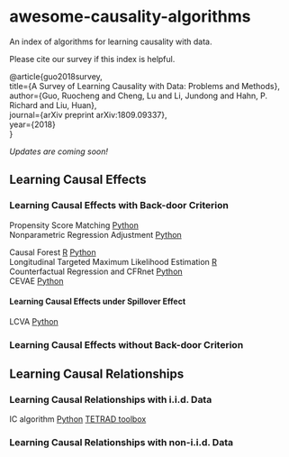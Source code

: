 # awesome-causality-algorithms
An index of algorithms for learning causality with data.

Please cite our survey if this index is helpful.

@article{guo2018survey,</br>
  title={A Survey of Learning Causality with Data: Problems and Methods},</br>
  author={Guo, Ruocheng and Cheng, Lu and Li, Jundong and Hahn, P. Richard and Liu, Huan}, </br>
  journal={arXiv preprint arXiv:1809.09337}, </br>
  year={2018}</br>
}


*Updates are coming soon!*

## Learning Causal Effects

### Learning Causal Effects with Back-door Criterion
Propensity Score Matching [Python](https://github.com/akelleh/causality/tree/master/causality/estimation) </br>
Nonparametric Regression Adjustment [Python](https://github.com/akelleh/causality) </br>

Causal Forest [R](https://github.com/grf-labs/grf) [Python](https://github.com/kjung/scikit-learn) </br>
Longitudinal Targeted Maximum Likelihood Estimation [R](https://github.com/joshuaschwab/ltmle) </br>
Counterfactual Regression and CFRnet [Python](https://github.com/oddrose/cfrnet) </br>
CEVAE [Python](https://github.com/AMLab-Amsterdam/CEVAE) </br>

#### Learning Causal Effects under Spillover Effect
LCVA [Python](https://github.com/rguo12/CIKM18-LCVA)

### Learning Causal Effects without Back-door Criterion

## Learning Causal Relationships
### Learning Causal Relationships with i.i.d. Data
IC algorithm [Python](https://github.com/akelleh/causality)
[TETRAD toolbox](http://www.phil.cmu.edu/tetrad/about.html)

### Learning Causal Relationships with non-i.i.d. Data
